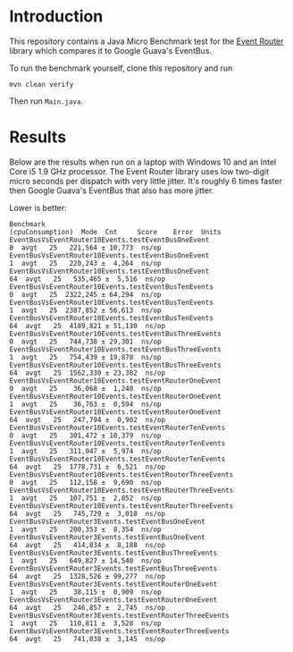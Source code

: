 # Introduction

This repository contains a Java Micro Benchmark test for the 
[Event Router](https://github.com/danskemarkets/event-router) library which compares
it to Google Guava's EventBus.

To run the benchmark yourself, clone this repository and run

    mvn clean verify

Then run `Main.java`.

# Results

Below are the results when run on a laptop with Windows 10 and an Intel Core i5 1.9 GHz processor.
The Event Router library uses low two-digit micro seconds per dispatch with very little jitter.
It's roughly 6 times faster then Google Guava's EventBus that also has more jitter.

Lower is better:

    Benchmark                                                 (cpuConsumption)  Mode  Cnt     Score    Error  Units
    EventBusVsEventRouter10Events.testEventBusOneEvent                       0  avgt   25   221,564 ± 10,773  ns/op
    EventBusVsEventRouter10Events.testEventBusOneEvent                       1  avgt   25   220,243 ±  4,264  ns/op
    EventBusVsEventRouter10Events.testEventBusOneEvent                      64  avgt   25   535,465 ±  5,516  ns/op
    EventBusVsEventRouter10Events.testEventBusTenEvents                      0  avgt   25  2322,245 ± 64,294  ns/op
    EventBusVsEventRouter10Events.testEventBusTenEvents                      1  avgt   25  2387,852 ± 56,613  ns/op
    EventBusVsEventRouter10Events.testEventBusTenEvents                     64  avgt   25  4189,821 ± 51,130  ns/op
    EventBusVsEventRouter10Events.testEventBusThreeEvents                    0  avgt   25   744,738 ± 29,301  ns/op
    EventBusVsEventRouter10Events.testEventBusThreeEvents                    1  avgt   25   754,439 ± 19,878  ns/op
    EventBusVsEventRouter10Events.testEventBusThreeEvents                   64  avgt   25  1562,330 ± 23,382  ns/op
    EventBusVsEventRouter10Events.testEventRouterOneEvent                    0  avgt   25    36,068 ±  1,240  ns/op
    EventBusVsEventRouter10Events.testEventRouterOneEvent                    1  avgt   25    36,763 ±  0,594  ns/op
    EventBusVsEventRouter10Events.testEventRouterOneEvent                   64  avgt   25   247,794 ±  0,902  ns/op
    EventBusVsEventRouter10Events.testEventRouterTenEvents                   0  avgt   25   301,472 ± 10,379  ns/op
    EventBusVsEventRouter10Events.testEventRouterTenEvents                   1  avgt   25   311,047 ±  5,974  ns/op
    EventBusVsEventRouter10Events.testEventRouterTenEvents                  64  avgt   25  1778,731 ±  6,521  ns/op
    EventBusVsEventRouter10Events.testEventRouterThreeEvents                 0  avgt   25   112,158 ±  9,690  ns/op
    EventBusVsEventRouter10Events.testEventRouterThreeEvents                 1  avgt   25   107,751 ±  2,852  ns/op
    EventBusVsEventRouter10Events.testEventRouterThreeEvents                64  avgt   25   745,729 ±  3,018  ns/op
    EventBusVsEventRouter3Events.testEventBusOneEvent                        1  avgt   25   200,353 ±  8,354  ns/op
    EventBusVsEventRouter3Events.testEventBusOneEvent                       64  avgt   25   414,834 ±  8,188  ns/op
    EventBusVsEventRouter3Events.testEventBusThreeEvents                     1  avgt   25   649,827 ± 14,540  ns/op
    EventBusVsEventRouter3Events.testEventBusThreeEvents                    64  avgt   25  1328,526 ± 99,277  ns/op
    EventBusVsEventRouter3Events.testEventRouterOneEvent                     1  avgt   25    38,115 ±  0,909  ns/op
    EventBusVsEventRouter3Events.testEventRouterOneEvent                    64  avgt   25   246,857 ±  2,745  ns/op
    EventBusVsEventRouter3Events.testEventRouterThreeEvents                  1  avgt   25   110,811 ±  3,528  ns/op
    EventBusVsEventRouter3Events.testEventRouterThreeEvents                 64  avgt   25   741,038 ±  3,145  ns/op